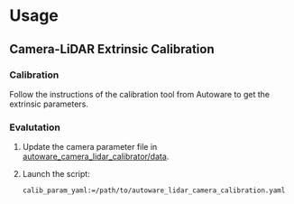 # Usage

## Camera-LiDAR Extrinsic Calibration

### Calibration

Follow the instructions of the calibration tool from Autoware to get the extrinsic parameters.

### Evalutation

1. Update the camera parameter file in [autoware_camera_lidar_calibrator/data](autoware_camera_lidar_calibrator/data).
2. Launch the script:
   
   ```
   calib_param_yaml:=/path/to/autoware_lidar_camera_calibration.yaml
   ```